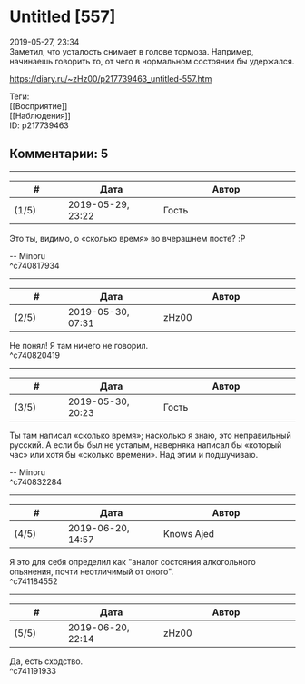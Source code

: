 Untitled [557]
==============

  
2019-05-27, 23:34  
 Заметил, что усталость снимает в голове тормоза. Например, начинаешь говорить то, от чего в нормальном состоянии бы удержался.   
  
<https://diary.ru/~zHz00/p217739463_untitled-557.htm>  
  
Теги:  
[[Восприятие]]  
[[Наблюдения]]  
ID: p217739463  


Комментарии: 5
--------------

  


---



|         #         |              Дата              |                     Автор                     |           ID           |
| --- | --- | --- | --- |
| (1/5) | 2019-05-29, 23:22 | Гость | c740817934 |

  
 Это ты, видимо, о «сколько время» во вчерашнем посте? :P   
   
 -- Minoru   
 ^c740817934

---



|         #         |              Дата              |                     Автор                     |           ID           |
| --- | --- | --- | --- |
| (2/5) | 2019-05-30, 07:31 | zHz00 | c740820419 |

  
 Не понял! Я там ничего не говорил.   
 ^c740820419

---



|         #         |              Дата              |                     Автор                     |           ID           |
| --- | --- | --- | --- |
| (3/5) | 2019-05-30, 20:23 | Гость | c740832284 |

  
 Ты там написал «сколько время»; насколько я знаю, это неправильный русский. А если бы был не усталым, наверняка написал бы «который час» или хотя бы «сколько времени». Над этим и подшучиваю.   
   
 -- Minoru   
 ^c740832284

---



|         #         |              Дата              |                     Автор                     |           ID           |
| --- | --- | --- | --- |
| (4/5) | 2019-06-20, 14:57 | Knows Ajed | c741184552 |

  
 Я это для себя определил как "аналог состояния алкогольного опьянения, почти неотличимый от оного".   
 ^c741184552

---



|         #         |              Дата              |                     Автор                     |           ID           |
| --- | --- | --- | --- |
| (5/5) | 2019-06-20, 22:14 | zHz00 | c741191933 |

  
 Да, есть сходство.   
 ^c741191933